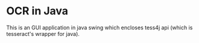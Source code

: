 # OCR in Java

This is an GUI application in java swing which encloses tess4j api (which is tesseract's wrapper for java).
